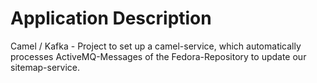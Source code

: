 # Application Description
Camel / Kafka - Project to set up a camel-service, which automatically processes
        ActiveMQ-Messages of the Fedora-Repository to update our sitemap-service.